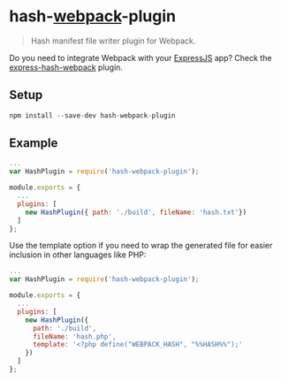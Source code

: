 # hash-[webpack](http://webpack.github.io)-plugin

> Hash manifest file writer plugin for Webpack.

Do you need to integrate Webpack with your [ExpressJS](http://expressjs.com/) app? Check the [express-hash-webpack](https://github.com/xpepermint/express-hash-webpack) plugin.

## Setup

```js
npm install --save-dev hash-webpack-plugin
```

## Example

```js
...
var HashPlugin = require('hash-webpack-plugin');

module.exports = {
  ...
  plugins: [
    new HashPlugin({ path: './build', fileName: 'hash.txt'})
  ]
};
```

Use the template option if you need to wrap the generated file for easier inclusion in other languages like PHP:

```js
...
var HashPlugin = require('hash-webpack-plugin');

module.exports = {
  ...
  plugins: [
    new HashPlugin({
      path: './build',
      fileName: 'hash.php',
      template: '<?php define("WEBPACK_HASH", "%%HASH%%");'
    })
  ]
};
```
